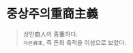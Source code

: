 # <span title="Mercantilism">중상주의重商主義</span>
> 상인商人이 중重하다.  
> <span title="귀금속貴金屬, 반짝반짝">`자본資本`</span>, 즉 돈의 축적을 이상으로 보았다.